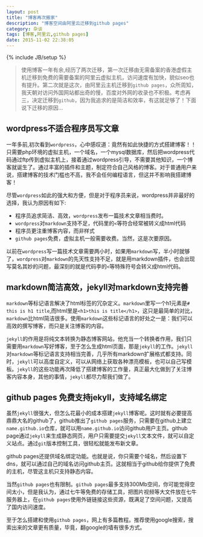 ```yaml
---
layout: post
title: "博客再次搬家"
description: "博客空间由阿里云迁移到github pages"
category: 杂谈
tags: [博客,阿里云,github pages]
date: 2015-11-02 22:38:05
---
```

{% include JB/setup %}

> 使用博客一年有余,经历了两次迁移，第一次迁移由无需备案的香港虚假主机迁移到免费的需要备案的阿里云虚拟主机，访问速度有加快，貌似seo也有提升。第二次就是这次，由阿里云主机迁移到`github pages`，众所周知，我天朝对访问外国网站都出奇的慢，百度对外网的收录也不积极。考虑再三，决定迁移到`github`，因为我追求的是简洁和效率，有这就足够了！下面说下迁移的原因...<!--break-->

## wordpress不适合程序员写文章
一年多前,初次看到`wordpress`，心中感叹道：竟然有如此快捷的方式搭建博客！！只需要php环境的虚拟主机，一个域名，一个mysql数据库，然后把wordpress代码通过ftp传到虚拟主机上，接着通过wordpress引导，不需要其他知识，一个博客就诞生了。通过丰富的插件和主题，制定符合自己风格的博客。对于普通用户来说，搭建博客的技术门槛也不高，我不会任何编程语言，但这并不影响我搭建博客！

尽管`wordpress`如此的强大和方便，但是对于程序员来说，wordpress并非最好的选择，我认为原因有如下:

* 程序员追求简洁、高效，`wordpress`发布一篇技术文章相当费时。
* `wordpress`对`markdown`支持不足，代码里的`<`等符合经常被转义成html代码
* 程序员更注重博客内容，而非样式
* `github pages`免费，虚拟主机一般需要收费。当然，这是次要原因。

以前在`wordpress`写一篇技术文章需要两小时，如果用`markdown`写，半小时就够了，`wordpress`对`markdown`的先天性支持不足，就是用markdown插件，也会出现写莫名其妙的问题，最深刻的就是代码李的`<`等特殊符号会转义成html代码。

## markdown简洁高效，jekyll对markdown支持完善

`markdown`等标记语言解决了html标签的冗杂定义。`markdown`里写一个h1元素是`# this is h1 title`,而html里是`<h1>this is title</h1>`，这只是最简单的对比，`markdown`比html简洁很多。使用`markdown`这些标记语言的好处之一是：我们可以高效的撰写博客，而只是关注博客的内容。

`jekyll`的作用是将纯文本转换为静态博客网站，他充当一个转换者作用，我们只需要用`markdown`写好博客，至于怎么生成html页面，那是`jekyll`的工作。`jekyll`对`markdown`等标记语言支持相当完善，几乎所有markdown扩展格式都支持。同时，`jekyll`可以高度自定义，可以从网络上获取各种漂亮模板，也可以自己写模板。`jekyll`的这些功能再次降低了搭建博客的工作量，真正最大化做到了关注博客内容本身，其他的事情，`jekyll`都尽力帮我们做了。

## github pages 免费支持jekyll，支持域名绑定

虽然`jekyll`很强大，但怎么花最小的成本搭建`jekyll`博客呢。这时就有必要提高鼎鼎大名的github了，github推出了`github pages`服务，只需要在github上建立`name.github.io`仓库，就可以用`name.github.io`访问github用户主页。github page通过`jekyll`来生成静态网页，用户只需要提交`jekyll`文本文件，就可以自定义站点。通过`git`版本控制工具，很轻松就能发布新文章。

github pages还提供域名绑定功能。也就是说，你只需要个域名，然后设置下dns，就可以通过自己的域名访问github主页。这就相当于github给你提供了免费的主机，尽管这主机只支持静态内容。

当然`github pages`也有限制。`github pages`最多支持300Mb空间，你可能觉得空间太小，但是我认为，通过七牛等免费的存储工具，把图片视频等大文件放在七牛服务器上，在`github pages`使用外链链接这些资源，既满足了空间问题，又提高了国内访问速度。

至于怎么搭建和使用`github pages`，网上有多篇教程。推荐使用google搜索，搜索出来的文章更有质量，毕竟，翻google的墙有很多方式。

